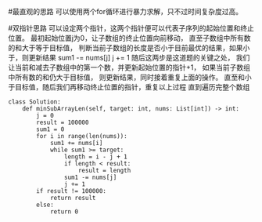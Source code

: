 #最直观的思路
可以使用两个for循环进行暴力求解，只不过时间复杂度过高。

#双指针思路
可以设定两个指针，这两个指针便可以代表子序列的起始位置和终止位置。
最初起始位置j为0，让子数组的终止位置向前移动，
直至子数组中所有数的和大于等于目标值，
判断当前子数组的长度是否小于目前最优的结果，如果小于，则更新结果
sum1 -= nums[j]
j += 1
随后这两步是这道题的关键之处，
我们让当前和减去子数组中的第一个数，并更新起始位置的指针+1，
如果当前子数组中所有数的和仍大于目标值，
则更新结果，同时接着重复上面的操作。
直至和小于目标值，随后我们再移动终止位置的指针，重复以上过程
直到遍历完整个数组


```shell
class Solution:
    def minSubArrayLen(self, target: int, nums: List[int]) -> int:
        j = 0
        result = 100000
        sum1 = 0
        for i in range(len(nums)):
            sum1 += nums[i]
            while sum1 >= target:
                length = i - j + 1
                if length < result:
                    result = length
                sum1 -= nums[j]
                j += 1
        if result != 100000:
            return result
        else: 
			return 0

```


